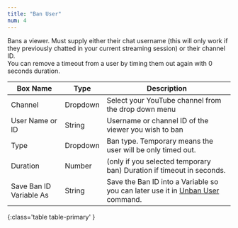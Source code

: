 ```yaml
---
title: "Ban User"
num: 4
---
```


Bans a viewer. Must supply either their chat username (this will only work if they previously chatted in your current streaming session) or their channel ID.\
You can remove a timeout from a user by timing them out again with 0 seconds duration.

| Box Name | Type | Description | 
|-------|--------|--------|
|Channel|Dropdown|Select your YouTube channel from the drop down menu
| User Name or ID| String | Username or channel ID of the viewer you wish to ban
|Type|Dropdown|Ban type. Temporary means the user will be only timed out. 
|Duration|Number|(only if you selected temporary ban) Duration if timeout in seconds.
|Save Ban ID Variable As| String | Save the Ban ID into a Variable so you can later use it in [Unban User](#unbanuser) command.
{:class='table table-primary' }









